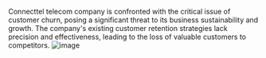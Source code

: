 Connecttel telecom company is confronted with the critical issue of customer churn, posing a significant threat to its business sustainability and growth. The company's existing customer retention strategies lack precision and effectiveness, leading to the loss of valuable customers to competitors.
![image](https://github.com/adegokeaa44/Telco_churn_prediction/assets/115806599/1b2a7cb1-c0ec-4632-86c4-1733d1ac4183)
